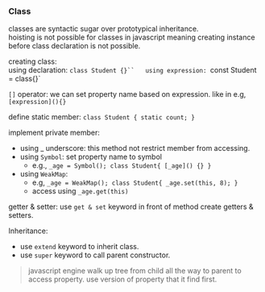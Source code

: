 ### Class
classes are syntactic sugar over prototypical inheritance.   
hoisting is not possible for classes in javascript meaning creating instance before class declaration is not possible.   
    
creating class:  
using declaration: `class Student {}``  
using expression: `const Student = class{}`  
  
`[]` operator: we can set property name based on expression. like in e.g, `[expression](){}`   
   
define static member: `class Student { static count; }`  
  
implement private member:  
- using _ underscore: this method not restrict member from accessing.  
- using `Symbol`: set property name to symbol    
	- e.g., `_age = Symbol(); class Student{ [_age]() {} }`  
- using `WeakMap`:    
	 - e.g,  `_age = WeakMap(); class Student{ _age.set(this, 8); }`  
	 - access using `_age.get(this)` 
  
getter & setter: use `get & set` keyword in front of method create getters & setters.   
   
Inheritance:  
- use `extend` keyword to inherit class.
- use `super` keyword to call parent constructor.
  
>javascript engine walk up tree from child all the way to parent to access property. use version of property that it find first.